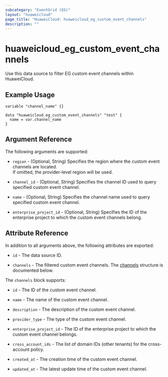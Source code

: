 ```yaml
---
subcategory: "EventGrid (EG)"
layout: "huaweicloud"
page_title: "HuaweiCloud: huaweicloud_eg_custom_event_channels"
description: ""
---
```


# huaweicloud_eg_custom_event_channels

Use this data source to filter EG custom event channels within HuaweiCloud.

## Example Usage

```hcl
variable "channel_name" {}

data "huaweicloud_eg_custom_event_channels" "test" {
  name = var.channel_name
}
```

## Argument Reference

The following arguments are supported:

* `region` - (Optional, String) Specifies the region where the custom event channels are located.  
  If omitted, the provider-level region will be used.

* `channel_id` - (Optional, String) Specifies the channel ID used to query specified custom event channel.

* `name` - (Optional, String) Specifies the channel name used to query specified custom event channel.

* `enterprise_project_id` - (Optional, String) Specifies the ID of the enterprise project to which the custom event
  channels belong.

## Attribute Reference

In addition to all arguments above, the following attributes are exported:

* `id` - The data source ID.

* `channels` - The filtered custom event channels.
  The [channels](#eg_custom_event_channels) structure is documented below.

<a name="eg_custom_event_channels"></a>
The `channels` block supports:

* `id` - The ID of the custom event channel.

* `name` - The name of the custom event channel.

* `description` - The description of the custom event channel.

* `provider_type` - The type of the custom event channel.

* `enterprise_project_id` - The ID of the enterprise project to which the custom event channel belongs.

* `cross_account_ids` - The list of domain IDs (other tenants) for the cross-account policy.

* `created_at` - The creation time of the custom event channel.

* `updated_at` - The latest update time of the custom event channel.

